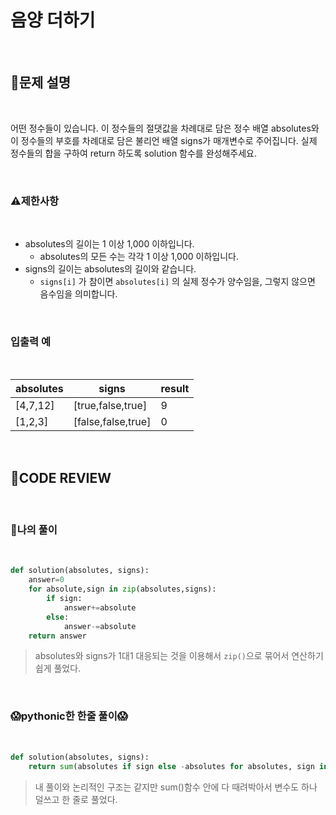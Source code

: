 # 음양 더하기

<br/>

## **📝문제 설명**

<br/>

어떤 정수들이 있습니다. 이 정수들의 절댓값을 차례대로 담은 정수 배열 absolutes와 이 정수들의 부호를 차례대로 담은 불리언 배열 signs가 매개변수로 주어집니다. 실제 정수들의 합을 구하여 return 하도록 solution 함수를 완성해주세요.

<br/>

### **⚠제한사항**

<br/>

- absolutes의 길이는 1 이상 1,000 이하입니다.
  - absolutes의 모든 수는 각각 1 이상 1,000 이하입니다.
- signs의 길이는 absolutes의 길이와 같습니다.
  - `signs[i]` 가 참이면 `absolutes[i]` 의 실제 정수가 양수임을, 그렇지 않으면 음수임을 의미합니다.

<br/>

### **입출력 예**

<br/>

absolutes |	signs |	result
----------|-------|---------
[4,7,12] |	[true,false,true] |	9
[1,2,3] |	[false,false,true] |	0

<br/>

## **🧐CODE REVIEW**

<br/>

### **🧾나의 풀이**

<br/>

```python
def solution(absolutes, signs):
    answer=0
    for absolute,sign in zip(absolutes,signs):
        if sign:
            answer+=absolute
        else:
            answer-=absolute
    return answer
```

> absolutes와 signs가 1대1 대응되는 것을 이용해서 `zip()`으로 묶어서 연산하기 쉽게 풀었다.

<br/>

### **😱pythonic한 한줄 풀이😱**

<br/>

```python
def solution(absolutes, signs):
    return sum(absolutes if sign else -absolutes for absolutes, sign in zip(absolutes, signs))  
```

> 내 풀이와 논리적인 구조는 같지만 sum()함수 안에 다 때려박아서 변수도 하나 덜쓰고 한 줄로 풀었다.

<br/>